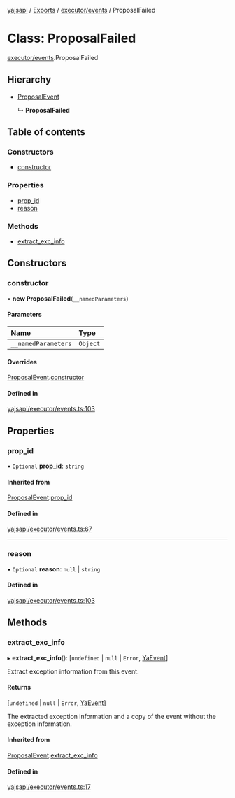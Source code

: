 [yajsapi](../README.md) / [Exports](../modules.md) / [executor/events](../modules/executor_events.md) / ProposalFailed

# Class: ProposalFailed

[executor/events](../modules/executor_events.md).ProposalFailed

## Hierarchy

- [ProposalEvent](executor_events.proposalevent.md)

  ↳ **ProposalFailed**

## Table of contents

### Constructors

- [constructor](executor_events.proposalfailed.md#constructor)

### Properties

- [prop\_id](executor_events.proposalfailed.md#prop_id)
- [reason](executor_events.proposalfailed.md#reason)

### Methods

- [extract\_exc\_info](executor_events.proposalfailed.md#extract_exc_info)

## Constructors

### constructor

• **new ProposalFailed**(`__namedParameters`)

#### Parameters

| Name | Type |
| :------ | :------ |
| `__namedParameters` | `Object` |

#### Overrides

[ProposalEvent](executor_events.proposalevent.md).[constructor](executor_events.proposalevent.md#constructor)

#### Defined in

[yajsapi/executor/events.ts:103](https://github.com/golemfactory/yajsapi/blob/8f42a91/yajsapi/executor/events.ts#L103)

## Properties

### prop\_id

• `Optional` **prop\_id**: `string`

#### Inherited from

[ProposalEvent](executor_events.proposalevent.md).[prop_id](executor_events.proposalevent.md#prop_id)

#### Defined in

[yajsapi/executor/events.ts:67](https://github.com/golemfactory/yajsapi/blob/8f42a91/yajsapi/executor/events.ts#L67)

___

### reason

• `Optional` **reason**: ``null`` \| `string`

#### Defined in

[yajsapi/executor/events.ts:103](https://github.com/golemfactory/yajsapi/blob/8f42a91/yajsapi/executor/events.ts#L103)

## Methods

### extract\_exc\_info

▸ **extract_exc_info**(): [`undefined` \| ``null`` \| `Error`, [YaEvent](executor_events.yaevent.md)]

Extract exception information from this event.

#### Returns

[`undefined` \| ``null`` \| `Error`, [YaEvent](executor_events.yaevent.md)]

The extracted exception information and a copy of the event without the exception information.

#### Inherited from

[ProposalEvent](executor_events.proposalevent.md).[extract_exc_info](executor_events.proposalevent.md#extract_exc_info)

#### Defined in

[yajsapi/executor/events.ts:17](https://github.com/golemfactory/yajsapi/blob/8f42a91/yajsapi/executor/events.ts#L17)
